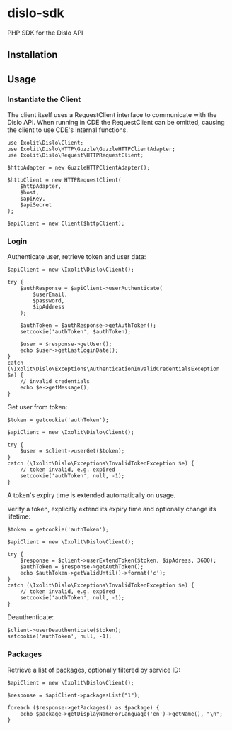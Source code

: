 # dislo-sdk
PHP SDK for the Dislo API

## Installation

## Usage

### Instantiate the Client
The client itself uses a RequestClient interface to communicate with the Dislo API. When running in CDE the RequestClient can be omitted, causing the client to use CDE's internal functions.

    use Ixolit\Dislo\Client;
    use Ixolit\Dislo\HTTP\Guzzle\GuzzleHTTPClientAdapter;
    use Ixolit\Dislo\Request\HTTPRequestClient;
    
    $httpAdapter = new GuzzleHTTPClientAdapter();

    $httpClient = new HTTPRequestClient(
        $httpAdapter,
        $host,
        $apiKey,
        $apiSecret
    );

    $apiClient = new Client($httpClient);

### Login
Authenticate user, retrieve token and user data:

    $apiClient = new \Ixolit\Dislo\Client();

    try {
        $authResponse = $apiClient->userAuthenticate(
            $userEmail,
            $password,
            $ipAddress
        );

        $authToken = $authResponse->getAuthToken();
        setcookie('authToken', $authToken);
        
        $user = $response->getUser();
        echo $user->getLastLoginDate();
    }
    catch (\Ixolit\Dislo\Exceptions\AuthenticationInvalidCredentialsException $e) {
        // invalid credentials
        echo $e->getMessage();
    }

Get user from token:

    $token = getcookie('authToken');

    $apiClient = new \Ixolit\Dislo\Client();
    
    try {
        $user = $client->userGet($token);
    }
    catch (\Ixolit\Dislo\Exceptions\InvalidTokenException $e) {
        // token invalid, e.g. expired
        setcookie('authToken', null, -1);
    }

A token's expiry time is extended automatically on usage.

Verify a token, explicitly extend its expiry time and optionally change its lifetime:

    $token = getcookie('authToken');

    $apiClient = new \Ixolit\Dislo\Client();
    
    try {
        $response = $client->userExtendToken($token, $ipAdress, 3600);
        $authToken = $response->getAuthToken();
        echo $authToken->getValidUntil()->format('c');
    }
    catch (\Ixolit\Dislo\Exceptions\InvalidTokenException $e) {
        // token invalid, e.g. expired
        setcookie('authToken', null, -1);
    }

Deauthenticate:

    $client->userDeauthenticate($token);
    setcookie('authToken', null, -1);

### Packages

Retrieve a list of packages, optionally filtered by service ID:

    $apiClient = new \Ixolit\Dislo\Client();

    $response = $apiClient->packagesList("1");

    foreach ($response->getPackages() as $package) {
        echo $package->getDisplayNameForLanguage('en')->getName(), "\n";
    }
